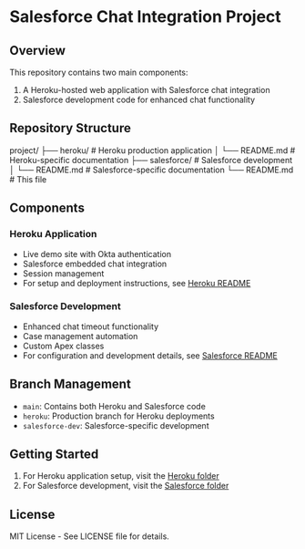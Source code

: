 # Salesforce Chat Integration Project

## Overview
This repository contains two main components:
1. A Heroku-hosted web application with Salesforce chat integration
2. Salesforce development code for enhanced chat functionality

## Repository Structure
project/
├── heroku/ # Heroku production application
│ └── README.md # Heroku-specific documentation
├── salesforce/ # Salesforce development
│ └── README.md # Salesforce-specific documentation
└── README.md # This file

## Components

### Heroku Application
- Live demo site with Okta authentication
- Salesforce embedded chat integration
- Session management
- For setup and deployment instructions, see [Heroku README](heroku/README.md)

### Salesforce Development
- Enhanced chat timeout functionality
- Case management automation
- Custom Apex classes
- For configuration and development details, see [Salesforce README](salesforce/README.md)

## Branch Management
- `main`: Contains both Heroku and Salesforce code
- `heroku`: Production branch for Heroku deployments
- `salesforce-dev`: Salesforce-specific development

## Getting Started
1. For Heroku application setup, visit the [Heroku folder](heroku/)
2. For Salesforce development, visit the [Salesforce folder](salesforce/)

## License
MIT License - See LICENSE file for details.